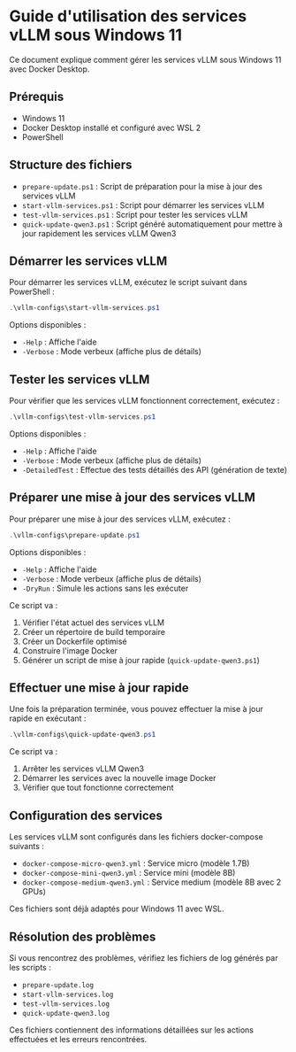 # Guide d'utilisation des services vLLM sous Windows 11

Ce document explique comment gérer les services vLLM sous Windows 11 avec Docker Desktop.

## Prérequis

- Windows 11
- Docker Desktop installé et configuré avec WSL 2
- PowerShell

## Structure des fichiers

- `prepare-update.ps1` : Script de préparation pour la mise à jour des services vLLM
- `start-vllm-services.ps1` : Script pour démarrer les services vLLM
- `test-vllm-services.ps1` : Script pour tester les services vLLM
- `quick-update-qwen3.ps1` : Script généré automatiquement pour mettre à jour rapidement les services vLLM Qwen3

## Démarrer les services vLLM

Pour démarrer les services vLLM, exécutez le script suivant dans PowerShell :

```powershell
.\vllm-configs\start-vllm-services.ps1
```

Options disponibles :
- `-Help` : Affiche l'aide
- `-Verbose` : Mode verbeux (affiche plus de détails)

## Tester les services vLLM

Pour vérifier que les services vLLM fonctionnent correctement, exécutez :

```powershell
.\vllm-configs\test-vllm-services.ps1
```

Options disponibles :
- `-Help` : Affiche l'aide
- `-Verbose` : Mode verbeux (affiche plus de détails)
- `-DetailedTest` : Effectue des tests détaillés des API (génération de texte)

## Préparer une mise à jour des services vLLM

Pour préparer une mise à jour des services vLLM, exécutez :

```powershell
.\vllm-configs\prepare-update.ps1
```

Options disponibles :
- `-Help` : Affiche l'aide
- `-Verbose` : Mode verbeux (affiche plus de détails)
- `-DryRun` : Simule les actions sans les exécuter

Ce script va :
1. Vérifier l'état actuel des services vLLM
2. Créer un répertoire de build temporaire
3. Créer un Dockerfile optimisé
4. Construire l'image Docker
5. Générer un script de mise à jour rapide (`quick-update-qwen3.ps1`)

## Effectuer une mise à jour rapide

Une fois la préparation terminée, vous pouvez effectuer la mise à jour rapide en exécutant :

```powershell
.\vllm-configs\quick-update-qwen3.ps1
```

Ce script va :
1. Arrêter les services vLLM Qwen3
2. Démarrer les services avec la nouvelle image Docker
3. Vérifier que tout fonctionne correctement

## Configuration des services

Les services vLLM sont configurés dans les fichiers docker-compose suivants :
- `docker-compose-micro-qwen3.yml` : Service micro (modèle 1.7B)
- `docker-compose-mini-qwen3.yml` : Service mini (modèle 8B)
- `docker-compose-medium-qwen3.yml` : Service medium (modèle 8B avec 2 GPUs)

Ces fichiers sont déjà adaptés pour Windows 11 avec WSL.

## Résolution des problèmes

Si vous rencontrez des problèmes, vérifiez les fichiers de log générés par les scripts :
- `prepare-update.log`
- `start-vllm-services.log`
- `test-vllm-services.log`
- `quick-update-qwen3.log`

Ces fichiers contiennent des informations détaillées sur les actions effectuées et les erreurs rencontrées.